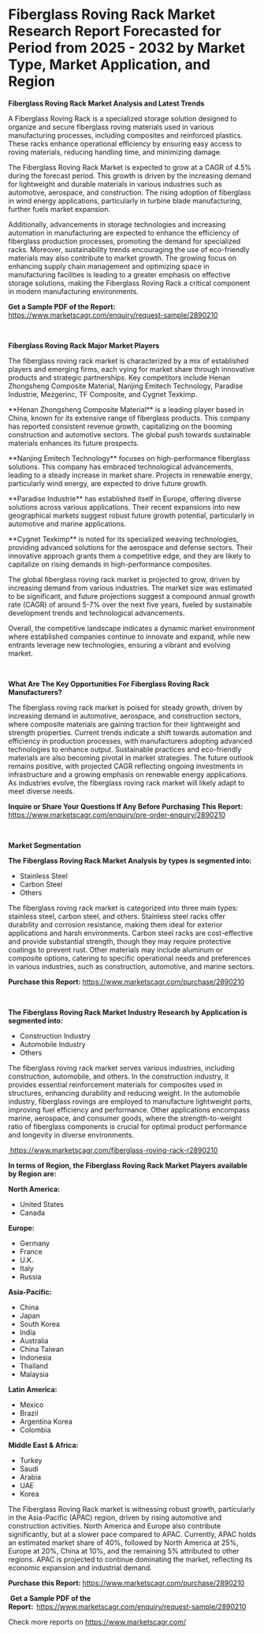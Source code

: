<p><h1>Fiberglass Roving Rack Market Research Report Forecasted for Period from 2025 -  2032 by Market Type, Market Application, and Region</h1></p><p><strong>Fiberglass Roving Rack Market Analysis and Latest Trends</strong></p>
<p><p>A Fiberglass Roving Rack is a specialized storage solution designed to organize and secure fiberglass roving materials used in various manufacturing processes, including composites and reinforced plastics. These racks enhance operational efficiency by ensuring easy access to roving materials, reducing handling time, and minimizing damage.</p><p>The Fiberglass Roving Rack Market is expected to grow at a CAGR of 4.5% during the forecast period. This growth is driven by the increasing demand for lightweight and durable materials in various industries such as automotive, aerospace, and construction. The rising adoption of fiberglass in wind energy applications, particularly in turbine blade manufacturing, further fuels market expansion. </p><p>Additionally, advancements in storage technologies and increasing automation in manufacturing are expected to enhance the efficiency of fiberglass production processes, promoting the demand for specialized racks. Moreover, sustainability trends encouraging the use of eco-friendly materials may also contribute to market growth. The growing focus on enhancing supply chain management and optimizing space in manufacturing facilities is leading to a greater emphasis on effective storage solutions, making the Fiberglass Roving Rack a critical component in modern manufacturing environments.</p></p>
<p><strong>Get a Sample PDF of the Report:&nbsp;</strong> <a href="https://www.marketscagr.com/enquiry/request-sample/2890210?utm_campaign=2452&utm_medium=2&utm_source=Github&utm_content=ia&utm_term=14032025&utm_id=fiberglass-roving-rack">https://www.marketscagr.com/enquiry/request-sample/2890210</a></p>
<p>&nbsp;</p>
<p><strong>Fiberglass Roving Rack Major Market Players</strong></p>
<p><p>The fiberglass roving rack market is characterized by a mix of established players and emerging firms, each vying for market share through innovative products and strategic partnerships. Key competitors include Henan Zhongsheng Composite Material, Nanjing Emitech Technology, Paradise Industrie, Mezgerinc, TF Composite, and Cygnet Texkimp.</p><p>**Henan Zhongsheng Composite Material** is a leading player based in China, known for its extensive range of fiberglass products. This company has reported consistent revenue growth, capitalizing on the booming construction and automotive sectors. The global push towards sustainable materials enhances its future prospects.</p><p>**Nanjing Emitech Technology** focuses on high-performance fiberglass solutions. This company has embraced technological advancements, leading to a steady increase in market share. Projects in renewable energy, particularly wind energy, are expected to drive future growth.</p><p>**Paradise Industrie** has established itself in Europe, offering diverse solutions across various applications. Their recent expansions into new geographical markets suggest robust future growth potential, particularly in automotive and marine applications.</p><p>**Cygnet Texkimp** is noted for its specialized weaving technologies, providing advanced solutions for the aerospace and defense sectors. Their innovative approach grants them a competitive edge, and they are likely to capitalize on rising demands in high-performance composites.</p><p>The global fiberglass roving rack market is projected to grow, driven by increasing demand from various industries. The market size was estimated to be significant, and future projections suggest a compound annual growth rate (CAGR) of around 5-7% over the next five years, fueled by sustainable development trends and technological advancements.</p><p>Overall, the competitive landscape indicates a dynamic market environment where established companies continue to innovate and expand, while new entrants leverage new technologies, ensuring a vibrant and evolving market.</p></p>
<p>&nbsp;</p>
<p><strong>What Are The Key Opportunities For Fiberglass Roving Rack Manufacturers?</strong></p>
<p><p>The fiberglass roving rack market is poised for steady growth, driven by increasing demand in automotive, aerospace, and construction sectors, where composite materials are gaining traction for their lightweight and strength properties. Current trends indicate a shift towards automation and efficiency in production processes, with manufacturers adopting advanced technologies to enhance output. Sustainable practices and eco-friendly materials are also becoming pivotal in market strategies. The future outlook remains positive, with projected CAGR reflecting ongoing investments in infrastructure and a growing emphasis on renewable energy applications. As industries evolve, the fiberglass roving rack market will likely adapt to meet diverse needs.</p></p>
<p><strong>Inquire or Share Your Questions If Any Before Purchasing This Report:</strong> <a href="https://www.marketscagr.com/enquiry/pre-order-enquiry/2890210?utm_campaign=2452&utm_medium=2&utm_source=Github&utm_content=ia&utm_term=14032025&utm_id=fiberglass-roving-rack">https://www.marketscagr.com/enquiry/pre-order-enquiry/2890210</a></p>
<p>&nbsp;</p>
<p><strong>Market Segmentation</strong></p>
<p><strong>The Fiberglass Roving Rack Market Analysis by types is segmented into:</strong></p>
<p><ul><li>Stainless Steel</li><li>Carbon Steel</li><li>Others</li></ul></p>
<p><p>The fiberglass roving rack market is categorized into three main types: stainless steel, carbon steel, and others. Stainless steel racks offer durability and corrosion resistance, making them ideal for exterior applications and harsh environments. Carbon steel racks are cost-effective and provide substantial strength, though they may require protective coatings to prevent rust. Other materials may include aluminum or composite options, catering to specific operational needs and preferences in various industries, such as construction, automotive, and marine sectors.</p></p>
<p><strong>Purchase this Report:&nbsp;</strong><a href="https://www.marketscagr.com/purchase/2890210?utm_campaign=2452&utm_medium=2&utm_source=Github&utm_content=ia&utm_term=14032025&utm_id=fiberglass-roving-rack">https://www.marketscagr.com/purchase/2890210</a></p>
<p>&nbsp;</p>
<p><strong>The Fiberglass Roving Rack Market Industry Research by Application is segmented into:</strong></p>
<p><ul><li>Construction Industry</li><li>Automobile Industry</li><li>Others</li></ul></p>
<p><p>The fiberglass roving rack market serves various industries, including construction, automobile, and others. In the construction industry, it provides essential reinforcement materials for composites used in structures, enhancing durability and reducing weight. In the automobile industry, fiberglass rovings are employed to manufacture lightweight parts, improving fuel efficiency and performance. Other applications encompass marine, aerospace, and consumer goods, where the strength-to-weight ratio of fiberglass components is crucial for optimal product performance and longevity in diverse environments.</p></p>
<p><a href="https://www.marketscagr.com/fiberglass-roving-rack-r2890210?utm_campaign=2452&utm_medium=2&utm_source=Github&utm_content=ia&utm_term=14032025&utm_id=fiberglass-roving-rack">&nbsp;https://www.marketscagr.com/fiberglass-roving-rack-r2890210</a></p>
<p><strong>In terms of Region, the Fiberglass Roving Rack Market Players available by Region are:</strong></p>
<p>
    <p> <strong> North America: </strong>
        <ul>
            <li>United States</li>
            <li>Canada</li>
        </ul>
        </p> 
    <p> <strong> Europe: </strong>
        <ul>
            <li>Germany</li>
            <li>France</li>
            <li>U.K.</li>
            <li>Italy</li>
            <li>Russia</li>
        </ul>
        </p> 
    <p> <strong> Asia-Pacific: </strong>
        <ul>
            <li>China</li>
            <li>Japan</li>
            <li>South Korea</li>
            <li>India</li>
            <li>Australia</li>
            <li>China Taiwan</li>
            <li>Indonesia</li>
            <li>Thailand</li>
            <li>Malaysia</li>
        </ul>
        </p> 
    <p> <strong> Latin America: </strong>
        <ul>
            <li>Mexico</li>
            <li>Brazil</li>
            <li>Argentina Korea</li>
            <li>Colombia</li>
        </ul>
        </p> 
    <p> <strong> Middle East & Africa: </strong>
        <ul>
            <li>Turkey</li>
            <li>Saudi</li>
            <li>Arabia</li>
            <li>UAE</li>
            <li>Korea</li>
        </ul>
    </p>
    </p>
<p><p>The Fiberglass Roving Rack market is witnessing robust growth, particularly in the Asia-Pacific (APAC) region, driven by rising automotive and construction activities. North America and Europe also contribute significantly, but at a slower pace compared to APAC. Currently, APAC holds an estimated market share of 40%, followed by North America at 25%, Europe at 20%, China at 10%, and the remaining 5% attributed to other regions. APAC is projected to continue dominating the market, reflecting its economic expansion and industrial demand.</p></p>
<p><strong>Purchase this Report: </strong><a href="https://www.marketscagr.com/purchase/2890210?utm_campaign=2452&utm_medium=2&utm_source=Github&utm_content=ia&utm_term=14032025&utm_id=fiberglass-roving-rack">https://www.marketscagr.com/purchase/2890210</a></p>
<p>&nbsp;<strong>Get a Sample PDF of the Report:&nbsp;&nbsp;</strong><a href="https://www.marketscagr.com/enquiry/request-sample/2890210?utm_campaign=2452&utm_medium=2&utm_source=Github&utm_content=ia&utm_term=14032025&utm_id=fiberglass-roving-rack">https://www.marketscagr.com/enquiry/request-sample/2890210</a></p>
<p><strong></strong></p>
<p>Check more reports on <a href="https://www.marketscagr.com/?utm_campaign=2452&utm_medium=2&utm_source=Github&utm_content=ia&utm_term=14032025&utm_id=fiberglass-roving-rack">https://www.marketscagr.com/</a></p>